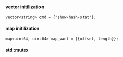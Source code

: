 #### vector initilization
```
vector<string> cmd = {"show-hash-stat"};
```

#### map initilization
```
map<uint64, uint64> map_want = {{offset, length}};
```

#### std::mutex
